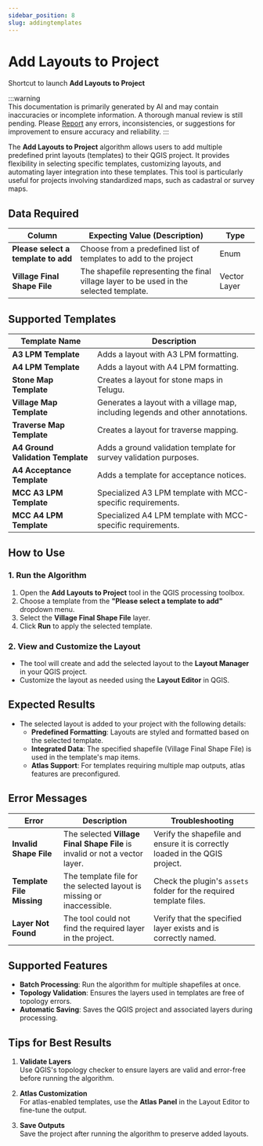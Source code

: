```yaml
---
sidebar_position: 8
slug: addingtemplates
---
```


# Add Layouts to Project

Shortcut to launch **Add Layouts to Project**

:::warning  
This documentation is primarily generated by AI and may contain inaccuracies or incomplete information. A thorough manual review is still pending. Please [Report](../../feedback) any errors, inconsistencies, or suggestions for improvement to ensure accuracy and reliability.
:::

The **Add Layouts to Project** algorithm allows users to add multiple predefined print layouts (templates) to their QGIS project. It provides flexibility in selecting specific templates, customizing layouts, and automating layer integration into these templates. This tool is particularly useful for projects involving standardized maps, such as cadastral or survey maps.

## Data Required

| Column                              | Expecting Value (Description)                                                           | Type         |
| ----------------------------------- | --------------------------------------------------------------------------------------- | ------------ |
| **Please select a template to add** | Choose from a predefined list of templates to add to the project                        | Enum         |
| **Village Final Shape File**        | The shapefile representing the final village layer to be used in the selected template. | Vector Layer |

## Supported Templates

| Template Name                     | Description                                                                     |
| --------------------------------- | ------------------------------------------------------------------------------- |
| **A3 LPM Template**               | Adds a layout with A3 LPM formatting.                                           |
| **A4 LPM Template**               | Adds a layout with A4 LPM formatting.                                           |
| **Stone Map Template**            | Creates a layout for stone maps in Telugu.                                      |
| **Village Map Template**          | Generates a layout with a village map, including legends and other annotations. |
| **Traverse Map Template**         | Creates a layout for traverse mapping.                                          |
| **A4 Ground Validation Template** | Adds a ground validation template for survey validation purposes.               |
| **A4 Acceptance Template**        | Adds a template for acceptance notices.                                         |
| **MCC A3 LPM Template**           | Specialized A3 LPM template with MCC-specific requirements.                     |
| **MCC A4 LPM Template**           | Specialized A4 LPM template with MCC-specific requirements.                     |

## How to Use

### 1. Run the Algorithm

1. Open the **Add Layouts to Project** tool in the QGIS processing toolbox.
2. Choose a template from the **"Please select a template to add"** dropdown menu.
3. Select the **Village Final Shape File** layer.
4. Click **Run** to apply the selected template.

### 2. View and Customize the Layout

- The tool will create and add the selected layout to the **Layout Manager** in your QGIS project.
- Customize the layout as needed using the **Layout Editor** in QGIS.

## Expected Results

- The selected layout is added to your project with the following details:
  - **Predefined Formatting**: Layouts are styled and formatted based on the selected template.
  - **Integrated Data**: The specified shapefile (Village Final Shape File) is used in the template's map items.
  - **Atlas Support**: For templates requiring multiple map outputs, atlas features are preconfigured.

## Error Messages

| Error                     | Description                                                                 | Troubleshooting                                                             |
| ------------------------- | --------------------------------------------------------------------------- | --------------------------------------------------------------------------- |
| **Invalid Shape File**    | The selected **Village Final Shape File** is invalid or not a vector layer. | Verify the shapefile and ensure it is correctly loaded in the QGIS project. |
| **Template File Missing** | The template file for the selected layout is missing or inaccessible.       | Check the plugin's `assets` folder for the required template files.         |
| **Layer Not Found**       | The tool could not find the required layer in the project.                  | Verify that the specified layer exists and is correctly named.              |

## Supported Features

- **Batch Processing**: Run the algorithm for multiple shapefiles at once.
- **Topology Validation**: Ensures the layers used in templates are free of topology errors.
- **Automatic Saving**: Saves the QGIS project and associated layers during processing.

## Tips for Best Results

1. **Validate Layers**  
   Use QGIS's topology checker to ensure layers are valid and error-free before running the algorithm.

2. **Atlas Customization**  
   For atlas-enabled templates, use the **Atlas Panel** in the Layout Editor to fine-tune the output.

3. **Save Outputs**  
   Save the project after running the algorithm to preserve added layouts.
